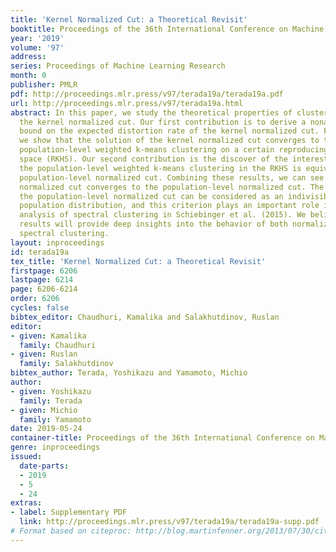 ```yaml
---
title: 'Kernel Normalized Cut: a Theoretical Revisit'
booktitle: Proceedings of the 36th International Conference on Machine Learning
year: '2019'
volume: '97'
address: 
series: Proceedings of Machine Learning Research
month: 0
publisher: PMLR
pdf: http://proceedings.mlr.press/v97/terada19a/terada19a.pdf
url: http://proceedings.mlr.press/v97/terada19a.html
abstract: In this paper, we study the theoretical properties of clustering based on
  the kernel normalized cut. Our first contribution is to derive a nonasymptotic upper
  bound on the expected distortion rate of the kernel normalized cut. From this result,
  we show that the solution of the kernel normalized cut converges to that of the
  population-level weighted k-means clustering on a certain reproducing kernel Hilbert
  space (RKHS). Our second contribution is the discover of the interesting fact that
  the population-level weighted k-means clustering in the RKHS is equivalent to the
  population-level normalized cut. Combining these results, we can see that the kernel
  normalized cut converges to the population-level normalized cut. The criterion of
  the population-level normalized cut can be considered as an indivisibility of the
  population distribution, and this criterion plays an important role in the theoretical
  analysis of spectral clustering in Schiebinger et al. (2015). We believe that our
  results will provide deep insights into the behavior of both normalized cut and
  spectral clustering.
layout: inproceedings
id: terada19a
tex_title: 'Kernel Normalized Cut: a Theoretical Revisit'
firstpage: 6206
lastpage: 6214
page: 6206-6214
order: 6206
cycles: false
bibtex_editor: Chaudhuri, Kamalika and Salakhutdinov, Ruslan
editor:
- given: Kamalika
  family: Chaudhuri
- given: Ruslan
  family: Salakhutdinov
bibtex_author: Terada, Yoshikazu and Yamamoto, Michio
author:
- given: Yoshikazu
  family: Terada
- given: Michio
  family: Yamamoto
date: 2019-05-24
container-title: Proceedings of the 36th International Conference on Machine Learning
genre: inproceedings
issued:
  date-parts:
  - 2019
  - 5
  - 24
extras:
- label: Supplementary PDF
  link: http://proceedings.mlr.press/v97/terada19a/terada19a-supp.pdf
# Format based on citeproc: http://blog.martinfenner.org/2013/07/30/citeproc-yaml-for-bibliographies/
---
```

